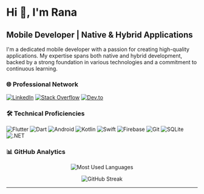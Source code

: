 # Hi 👋, I'm Rana

## Mobile Developer | Native & Hybrid Applications

I'm a dedicated mobile developer with a passion for creating high-quality applications. My expertise spans both native and hybrid development, backed by a strong foundation in various technologies and a commitment to continuous learning.

### 🌐 Professional Network

[![LinkedIn](https://img.shields.io/badge/LinkedIn-0077B5?style=for-the-badge&logo=linkedin&logoColor=white)](https://linkedin.com/in/ranaayman)
[![Stack Overflow](https://img.shields.io/badge/Stack_Overflow-FE7A16?style=for-the-badge&logo=stack-overflow&logoColor=white)](https://stackoverflow.com/users/11659802)
[![Dev.to](https://img.shields.io/badge/dev.to-0A0A0A?style=for-the-badge&logo=dev.to&logoColor=white)](https://dev.to/ranaayman)

### 🛠 Technical Proficiencies

![Flutter](https://img.shields.io/badge/Flutter-02569B?style=for-the-badge&logo=flutter&logoColor=white)
![Dart](https://img.shields.io/badge/Dart-0175C2?style=for-the-badge&logo=dart&logoColor=white)
![Android](https://img.shields.io/badge/Android-3DDC84?style=for-the-badge&logo=android&logoColor=white)
![Kotlin](https://img.shields.io/badge/Kotlin-0095D5?style=for-the-badge&logo=kotlin&logoColor=white)
![Swift](https://img.shields.io/badge/Swift-FA7343?style=for-the-badge&logo=swift&logoColor=white)
![Firebase](https://img.shields.io/badge/Firebase-FFCA28?style=for-the-badge&logo=firebase&logoColor=black)
![Git](https://img.shields.io/badge/Git-F05032?style=for-the-badge&logo=git&logoColor=white)
![SQLite](https://img.shields.io/badge/SQLite-07405E?style=for-the-badge&logo=sqlite&logoColor=white)
![.NET](https://img.shields.io/badge/.NET-5C2D91?style=for-the-badge&logo=.net&logoColor=white)

### 📊 GitHub Analytics

<p align="center">
  <img src="https://github-readme-stats.vercel.app/api/top-langs?username=ranaaymann&show_icons=true&locale=en&layout=compact&theme=dark" alt="Most Used Languages" />
</p>

<p align="center">
  <img src="https://github-readme-streak-stats.herokuapp.com/?user=ranaaymann&theme=dark" alt="GitHub Streak" />
</p>

---
